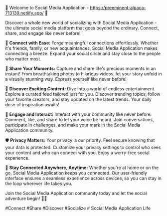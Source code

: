 🌟 Welcome to Social Media Application - https://preeminent-alpaca-713139.netlify.app/ 🌟

Discover a whole new world of socializing with Social Media Application - the ultimate social media platform that goes beyond the ordinary. Connect, share, and engage like never before!

🔗 **Connect with Ease:**
Forge meaningful connections effortlessly. Whether it's friends, family, or new acquaintances, Social Media Application makes connecting a breeze. Expand your social circle and stay close to the people who matter most.

📸 **Share Your Moments:**
Capture and share life's precious moments in an instant! From breathtaking photos to hilarious videos, let your story unfold in a visually stunning way. Express yourself like never before!

🎉 **Discover Exciting Content:**
Dive into a world of endless entertainment. Explore a curated feed tailored just for you. Discover trending topics, follow your favorite creators, and stay updated on the latest trends. Your daily dose of inspiration awaits!

🤝 **Engage and Interact:**
Interact with your community like never before. Comment, like, and share to let your voice be heard. Join conversations, participate in challenges, and make your mark in the Social Media Application community.

🛡️ **Privacy Matters:**
Your privacy is our priority. Feel secure knowing that your data is protected. Customize your privacy settings to control who sees your content and who can connect with you. Enjoy a worry-free social experience.

🚀 **Stay Connected Anywhere, Anytime:**
Whether you're at home or on the go, Social Media Application keeps you connected. Our user-friendly interface ensures a seamless experience across devices, so you can stay in the loop wherever life takes you.

Join the Social Media Application community today and let the social adventure begin! 🚀✨

#Connect #Share #Discover #Socialize # Social Media Application Life
